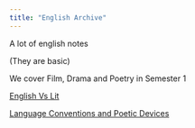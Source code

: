 ```yaml
---
title: "English Archive"
---
```


A lot of english notes 

(They are basic)

We cover Film, Drama and Poetry in Semester 1

[English Vs Lit](englishvslit.md)

[Language Conventions and Poetic Devices](languageconventions.md)
